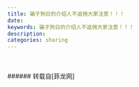 ```yaml
---
title: 骗子狗日的介绍人不返佣大家注意！！！
date: 
keywords: 骗子狗日的介绍人不返佣大家注意！！！
description: 
categories: sharing
---
```

<td class="t_f" id="postmessage_3213202">

<br/>
<img alt="" border="0" class="zoom" data-cf-modified-2b326a60a89d7e15e7b3a69a-="" file="http://www.flw.ph/data/appbyme/upload/image/201903/12/7oUIlab7Ttj2.jpg" id="aimg_M270D" lazyloadthumb="1" onclick="" onmouseover="" src="http://www.flw.ph/data/appbyme/upload/image/201903/12/7oUIlab7Ttj2.jpg"/><br/>
<br/>
</td>
###### 转载自[菲龙网]